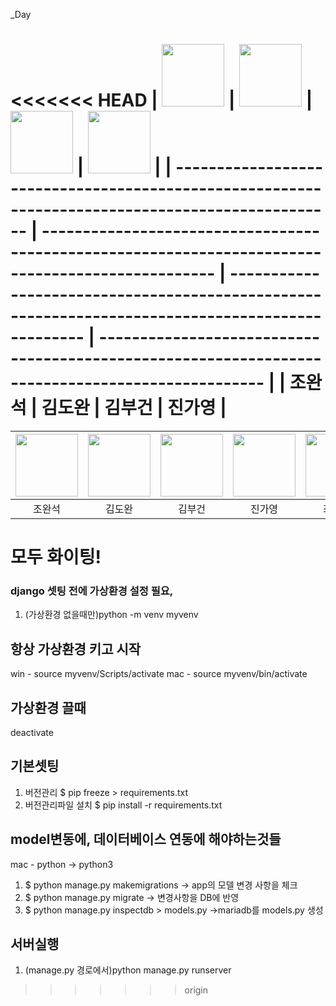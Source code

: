 \_Day

<<<<<<< HEAD
| <img src="https://avatars.githubusercontent.com/u/60081286?s=96&v=4" width="100" height="100" /> | <img src="https://avatars.githubusercontent.com/u/127229564?s=96&v=4" width="100" height="100" /> | <img src="https://avatars.githubusercontent.com/u/87363088?s=96&v=4" width="100" height="100" /> | <img src="https://avatars.githubusercontent.com/u/84326278?s=96&v=4" width="100" height="100" /> |
| ------------------------------------------------------------------------------------------------ | ------------------------------------------------------------------------------------------------- | ------------------------------------------------------------------------------------------------ | ------------------------------------------------------------------------------------------------ |
| 조완석                                                                                           | 김도완                                                                                            | 김부건                                                                                           | 진가영                                                                                           |
=======
| <img src="https://avatars.githubusercontent.com/u/60081286?s=96&v=4" width="100" height="100" /> | <img src="https://avatars.githubusercontent.com/u/127229564?s=96&v=4" width="100" height="100" /> | <img src="https://avatars.githubusercontent.com/u/87363088?s=96&v=4" width="100" height="100" /> | <img src="https://avatars.githubusercontent.com/u/84326278?s=96&v=4" width="100" height="100" /> |<img src="https://avatars.githubusercontent.com/u/43087664?s=64&v=4" width="100" height="100" /> |
|:---:|:---:|:---:|:---:|:---:|
|조완석|김도완|김부건|진가영|최흥수|
# 모두 화이팅!

### django 셋팅 전에 가상환경 설정 필요, 
1. (가상환경 없을때만)python -m venv myvenv

## 항상 가상환경 키고 시작
win - source myvenv/Scripts/activate 
mac - source myvenv/bin/activate 
## 가상환경 끌때
deactivate
## 기본셋팅
1. 버전관리 $ pip freeze > requirements.txt
2. 버전관리파일 설치 $ pip install -r requirements.txt


## model변동에, 데이터베이스 연동에 해야하는것들
mac - python -> python3
1. $ python manage.py makemigrations  -> app의 모델 변경 사항을 체크
2. $ python manage.py migrate -> 변경사항을 DB에 반영
3. $ python manage.py inspectdb > models.py  ->mariadb를 models.py 생성


## 서버실행
1. (manage.py 경로에서)python manage.py runserver

>>>>>>> origin
